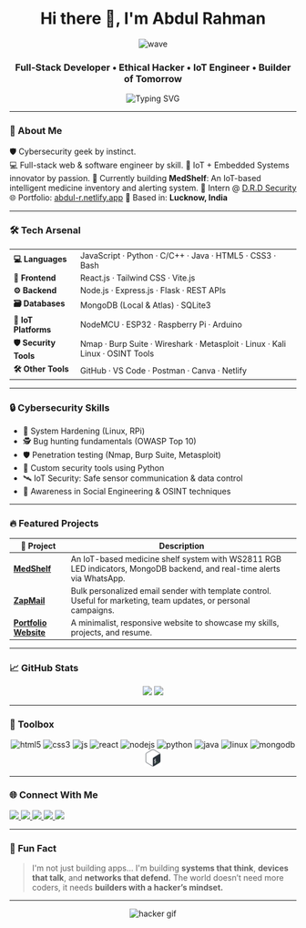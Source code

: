 <h1 align="center">Hi there 👋, I'm Abdul Rahman</h1>
<p align="center">
  <img src="https://user-images.githubusercontent.com/18350557/176309783-0785949b-9127-417c-8b55-ab5a4333674e.gif" width="80" alt="wave">
</p>

<h3 align="center">Full-Stack Developer • Ethical Hacker • IoT Engineer • Builder of Tomorrow</h3>

<p align="center">
  <img src="https://readme-typing-svg.demolab.com?font=Fira+Code&size=18&pause=1000&color=aa8453&center=true&vCenter=true&width=435&lines=Crafting+Code+With+Purpose;Breaching+Limits+%7C+Not+Systems;IoT.+Security.+AI.+React.+Mongo.+Python" alt="Typing SVG" />
</p>

---

### 🧠 About Me

🛡️ Cybersecurity geek by instinct.
<br/>
💻 Full-stack web & software engineer by skill.
🔬 IoT + Embedded Systems innovator by passion.
🚀 Currently building **MedShelf**: An IoT-based intelligent medicine inventory and alerting system.
💼 Intern @ [D.R.D Security](https://www.instagram.com/drd_5ecurity/)
🌐 Portfolio: [abdul-r.netlify.app](http://abdul-r.netlify.app/)
📍 Based in: **Lucknow, India**

---

### 🛠️ Tech Arsenal

<div align="center">
  <table>
    <tr>
      <td><strong>💻 Languages</strong></td>
      <td>JavaScript · Python · C/C++ · Java · HTML5 · CSS3 · Bash</td>
    </tr>
    <tr>
      <td><strong>🎨 Frontend</strong></td>
      <td>React.js · Tailwind CSS · Vite.js</td>
    </tr>
    <tr>
      <td><strong>⚙️ Backend</strong></td>
      <td>Node.js · Express.js · Flask · REST APIs</td>
    </tr>
    <tr>
      <td><strong>🗃️ Databases</strong></td>
      <td>MongoDB (Local & Atlas) · SQLite3</td>
    </tr>
    <tr>
      <td><strong>🔌 IoT Platforms</strong></td>
      <td>NodeMCU · ESP32 · Raspberry Pi · Arduino</td>
    </tr>
    <tr>
      <td><strong>🛡️ Security Tools</strong></td>
      <td>Nmap · Burp Suite · Wireshark · Metasploit · Linux · Kali Linux · OSINT Tools</td>
    </tr>
    <tr>
      <td><strong>🛠️ Other Tools</strong></td>
      <td>GitHub · VS Code · Postman · Canva · Netlify</td>
    </tr>
  </table>
</div>

---

### 🔒 Cybersecurity Skills

* 🔐 System Hardening (Linux, RPi)
* 🕵️ Bug hunting fundamentals (OWASP Top 10)
* 🛡️ Penetration testing (Nmap, Burp Suite, Metasploit)
* 🧠 Custom security tools using Python
* 🛰️ IoT Security: Safe sensor communication & data control
* 💬 Awareness in Social Engineering & OSINT techniques

---

### 🔥 Featured Projects

| 🔗 Project                                                                                                | Description                                                                                                            |
| --------------------------------------------------------------------------------------------------------- | ---------------------------------------------------------------------------------------------------------------------- |
| [**MedShelf**](https://github.com/abdul-rahman-1/Smart-Hydroponic-Farming-Plant-Disease-Detection-System) | An IoT-based medicine shelf system with WS2811 RGB LED indicators, MongoDB backend, and real-time alerts via WhatsApp. |
| [**ZapMail**](https://github.com/abdul-rahman-1/ZapMail)                                                  | Bulk personalized email sender with template control. Useful for marketing, team updates, or personal campaigns.       |
| [**Portfolio Website**](http://abdul-r.netlify.app/)                                                      | A minimalist, responsive website to showcase my skills, projects, and resume.                                          |

---

### 📈 GitHub Stats

<div align="center">
  <img src="https://github-readme-stats.vercel.app/api?username=abdul-rahman-1&show_icons=true&theme=dracula&count_private=true&hide_border=false" height="150"/>
  <img src="https://github-readme-stats.vercel.app/api/top-langs?username=abdul-rahman-1&layout=compact&langs_count=10&theme=dracula&hide_border=false" height="150"/>
</div>

---

### 🧰 Toolbox

<div align="center">
  <img src="https://cdn.jsdelivr.net/gh/devicons/devicon/icons/html5/html5-original.svg" width="30" alt="html5"/>
  <img src="https://cdn.jsdelivr.net/gh/devicons/devicon/icons/css3/css3-original.svg" width="30" alt="css3"/>
  <img src="https://cdn.jsdelivr.net/gh/devicons/devicon/icons/javascript/javascript-original.svg" width="30" alt="js"/>
  <img src="https://cdn.jsdelivr.net/gh/devicons/devicon/icons/react/react-original.svg" width="30" alt="react"/>
  <img src="https://cdn.jsdelivr.net/gh/devicons/devicon/icons/nodejs/nodejs-original.svg" width="30" alt="nodejs"/>
  <img src="https://cdn.jsdelivr.net/gh/devicons/devicon/icons/python/python-original.svg" width="30" alt="python"/>
  <img src="https://cdn.jsdelivr.net/gh/devicons/devicon/icons/java/java-original.svg" width="30" alt="java"/>
  <img src="https://cdn.jsdelivr.net/gh/devicons/devicon/icons/linux/linux-original.svg" width="30" alt="linux"/>
  <img src="https://cdn.jsdelivr.net/gh/devicons/devicon/icons/mongodb/mongodb-original.svg" width="30" alt="mongodb"/>
  <img src="https://raw.githubusercontent.com/devicons/devicon/master/icons/bash/bash-original.svg" width="30" alt="bash"/>
</div>

---

### 🌐 Connect With Me

<p align="left">
  <a href="https://www.instagram.com/ucancallme_rk/" target="_blank">
    <img src="https://img.shields.io/badge/Instagram-E4405F?style=for-the-badge&logo=instagram&logoColor=white" />
  </a>
  <a href="https://discordapp.com/users/1085043444491227237" target="_blank">
    <img src="https://img.shields.io/badge/Discord-5865F2?style=for-the-badge&logo=discord&logoColor=white" />
  </a>
  <a href="mailto:abdalrahmankhankhan@gmail.com" target="_blank">
    <img src="https://img.shields.io/badge/Gmail-D14836?style=for-the-badge&logo=gmail&logoColor=white" />
  </a>
  <a href="https://www.linkedin.com/in/abdul-rahman-b7ab5929" target="_blank">
    <img src="https://img.shields.io/badge/LinkedIn-0A66C2?style=for-the-badge&logo=linkedin&logoColor=white" />
  </a>
  <a href="https://www.facebook.com/profile.php?id=100037050764704" target="_blank">
    <img src="https://img.shields.io/badge/Facebook-1877F2?style=for-the-badge&logo=facebook&logoColor=white" />
  </a>
</p>

---

### 🧠 Fun Fact

> I'm not just building apps... I'm building **systems that think**, **devices that talk**, and **networks that defend.**
> The world doesn’t need more coders, it needs **builders with a hacker’s mindset.**

---

<div align="center">
  <img src="https://media.tenor.com/-zRhQFj6oJAAAAAC/hacker-mainframe.gif" width="400" alt="hacker gif"/>
</div>
